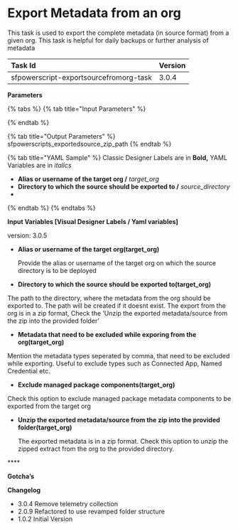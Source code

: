# Export Metadata from an org

This task is used to export the complete metadata \(in source format\) from a given org. This task is helpful for daily backups or further analysis of metadata

| Task Id | Version |
| :--- | :--- |
| sfpowerscript-exportsourcefromorg-task | 3.0.4 |

**Parameters**

{% tabs %}
{% tab title="Input Parameters" %}

{% endtab %}

{% tab title="Output Parameters" %}
sfpowerscripts\_exportedsource\_zip\_path
{% endtab %}

{% tab title="YAML Sample" %}
Classic Designer Labels are in **Bold,**  YAML Variables are in _italics_

* **Alias or username of the target org /** _target\_org_
* **Directory to which the source should be exported to /** _source\_directory_
* 
{% endtab %}
{% endtabs %}

**Input Variables \[Visual Designer Labels / Yaml variables\]**

version: 3.0.5

* **Alias or username of the target org\(target\_org\)**

  Provide the alias or username of the target org  on which the source directory is to be deployed

* **Directory to which the source should be exported to\(target\_org\)**

The path to the directory, where the metadata from the org should be exported to. The path will be created if it doesnt exist. The export from the org is in a zip format, Check the ‘Unzip the exported metadata/source from the zip into the provided folder’

* **Metadata that need to be excluded while exporing from the org\(target\_org\)**

Mention the metadata types seperated by comma, that need to be excluded while exporting. Useful to exclude types such as Connected App, Named Credential etc.

* **Exclude managed package components\(target\_org\)**

Check this option to exclude managed package metadata components to be exported from the target org

* **Unzip the exported metadata/source from the zip into the provided folder\(target\_org\)**

  The exported metadata is in a zip format. Check this option to unzip the zipped extract from the org to the provided directory.

\*\*\*\*

**Gotcha’s**

**Changelog**

* 3.0.4 Remove telemetry collection
* 2.0.9 Refactored to use revamped folder structure
* 1.0.2 Initial Version

